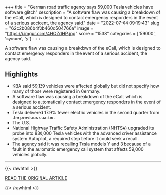 +++
title = "German road traffic agency says 59,000 Tesla vehicles have software glitch"
description = "A software flaw was causing a breakdown of the eCall, which is designed to contact emergency responders in the event of a serious accident, the agency said."
date = "2022-07-04 09:19:43"
slug = "62c2b086b4f3b460d504766a"
image = "https://i.imgur.com/4HOZdHP.jpg"
score = "1538"
categories = ['59000', 'system', 'y']
+++

A software flaw was causing a breakdown of the eCall, which is designed to contact emergency responders in the event of a serious accident, the agency said.

## Highlights

- KBA said 59,129 vehicles were affected globally but did not specify how many of those were registered in Germany.
- A software flaw was causing a breakdown of the eCall, which is designed to automatically contact emergency responders in the event of a serious accident.
- Tesla delivered 17.9% fewer electric vehicles in the second quarter from the previous quarter.
- The U.S.
- National Highway Traffic Safety Administration (NHTSA) upgraded its probe into 830,000 Tesla vehicles with the advanced driver assistance system Autopilot, a required step before it could seek a recall.
- The agency said it was recalling Tesla models Y and 3 because of a fault in the automatic emergency call system that affects 59,000 vehicles globally.

---

{{< rawhtml >}}
  <p class="article-category">
    <a target="_blank" href="https://www.reuters.com/business/autos-transportation/german-road-traffic-agency-says-59000-tesla-vehicles-have-software-glitch-2022-07-03/">READ THE ORIGINAL ARTICLE</a>
  </p>
{{< /rawhtml >}}
